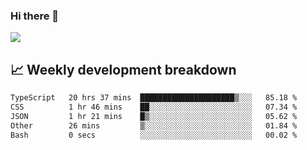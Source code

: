 ### Hi there 👋
<img align="center" src="https://github-readme-stats.vercel.app/api?username=Tumao727&show_icons=true&hide_title=true&theme=dracula" />


## 📈 Weekly development breakdown
<!--START_SECTION:waka-->

```txt
TypeScript   20 hrs 37 mins  █████████████████████▒░░░   85.18 %
CSS          1 hr 46 mins    ██░░░░░░░░░░░░░░░░░░░░░░░   07.34 %
JSON         1 hr 21 mins    █▒░░░░░░░░░░░░░░░░░░░░░░░   05.62 %
Other        26 mins         ▒░░░░░░░░░░░░░░░░░░░░░░░░   01.84 %
Bash         0 secs          ░░░░░░░░░░░░░░░░░░░░░░░░░   00.02 %
```

<!--END_SECTION:waka-->